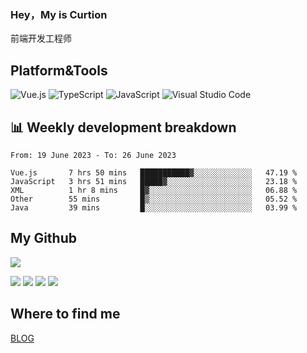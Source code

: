 ### Hey，My is Curtion
前端开发工程师
## Platform&Tools

![Vue.js](https://img.shields.io/badge/-Vue.js-4FC08D?style=flat-square&logo=Vue.js&logoColor=white)
![TypeScript](https://img.shields.io/badge/-TypeScript-007ACC?style=flat-square&logo=typescript&logoColor=white)
![JavaScript](https://img.shields.io/badge/-JavaScript-F7DF1E?style=flat-square&logo=javascript&logoColor=black)
![Visual Studio Code](https://img.shields.io/badge/-VSCode-007ACC?style=flat-square&logo=Visual-Studio-Code&logoColor=white)

## 📊 Weekly development breakdown

<!--START_SECTION:waka-->

```text
From: 19 June 2023 - To: 26 June 2023

Vue.js       7 hrs 50 mins   ███████████▓░░░░░░░░░░░░░   47.19 %
JavaScript   3 hrs 51 mins   █████▓░░░░░░░░░░░░░░░░░░░   23.18 %
XML          1 hr 8 mins     █▓░░░░░░░░░░░░░░░░░░░░░░░   06.88 %
Other        55 mins         █▒░░░░░░░░░░░░░░░░░░░░░░░   05.52 %
Java         39 mins         █░░░░░░░░░░░░░░░░░░░░░░░░   03.99 %
```

<!--END_SECTION:waka-->

## My Github

![](http://github-profile-summary-cards.vercel.app/api/cards/profile-details?username=curtion&theme=nord_bright)

![](http://github-profile-summary-cards.vercel.app/api/cards/stats?username=curtion&theme=nord_bright)
![](http://github-profile-summary-cards.vercel.app/api/cards/productive-time?username=curtion&theme=nord_bright&utcOffset=8)
![](http://github-profile-summary-cards.vercel.app/api/cards/repos-per-language?username=curtion&theme=nord_bright)
![](http://github-profile-summary-cards.vercel.app/api/cards/most-commit-language?username=curtion&theme=nord_bright)

## Where to find me

[BLOG](https://blog.3gxk.net)

